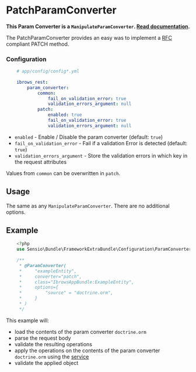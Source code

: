 # PatchParamConverter

**This Param Converter is a `ManipulateParamConverter`. [Read documentation](manipulate_param_converter.md).**

The PatchParamConverter provides an easy was to implement a [RFC](https://tools.ietf.org/html/rfc6902) compliant PATCH method.

### Configuration
```yaml
    # app/config/config*.yml
    
    ibrows_rest:
        param_converter:
            common:
                fail_on_validation_error: true
                validation_errors_argument: null
            patch:
                enabled: true
                fail_on_validation_error: true
                validation_errors_argument: null
```

 - `enabled` - Enable / Disable the param converter (default: `true`)
 - `fail_on_validation_error` - Fail if a validation Error is detected (default: `true`)
 - `validation_errors_argument` - Store the validation errors in which key in the request attributes
 
Values from `common` can be overwritten in `patch`.

## Usage
The same as any `ManipulateParamConverter`. There are no additional options.

## Example
```php
    <?php
    use Sensio\Bundle\FrameworkExtraBundle\Configuration\ParamConverter;
    
    /**
     * @ParamConverter(
     *     "exampleEntity",
     *     converter="patch",
     *     class="IbrowsAppBundle:ExampleEntity",
     *     options={
     *         "source" = "doctrine.orm",
     *     }
     * )
     */
```

This example will:
- load the contents of the param converter `doctrine.orm`
- parse the request body
- validate the resulting operations
- apply the operations on the contents of the param converter `doctrine.orm` using the [service](../patch.md)
- validate the applied object